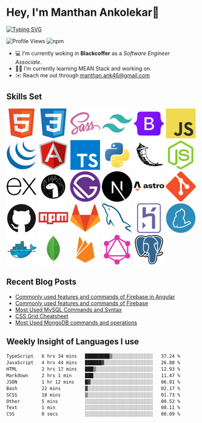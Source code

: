 # Hey, I'm Manthan Ankolekar👋

[![Typing SVG](https://readme-typing-svg.demolab.com?font=Fira+Code&pause=1000&width=435&lines=Front+End+Developer;Learn%2C+Build%2C+Repeat)](https://git.io/typing-svg)

![Profile Views](https://komarev.com/ghpvc/?username=manthanank&color=brightgreen)
![npm](https://img.shields.io/npm/dt/manthanank)
<!-- ![npm](https://img.shields.io/npm/dw/manthanank)
![npm](https://img.shields.io/npm/dm/manthanank)
![npm](https://img.shields.io/npm/dy/manthanank) -->

- 💻 I’m currently woking in **Blackcoffer** as a *Software Engineer Associate*.
- 🧑‍💻 I’m currently learning MEAN Stack and working on.
- ✉️ Reach me out through [manthan.ank46@gmail.com](mailto:manthan.ank46@gmail.com)

## Skills Set

![HTML5](/assets/svg/html.svg)
![CSS3](/assets/svg/css.svg)
![SASS](/assets/svg/sass.svg)
![TailwindCSS](/assets/svg/tailwindcss.svg)
![Bootstrap](/assets/svg/bootstrap.svg)
![JavaScript](/assets/svg/javascript.svg)
![jQuery](/assets/svg/jquery.svg)
![Angular](/assets/svg/angular.svg)
![Typescript](/assets/svg/typescript.svg)
![Python](/assets/svg/python.svg)
![Flask](/assets/svg/flask.svg)
![Node.js](/assets/svg/nodejs.svg)
![Express](/assets/svg/express.svg)
![Deno](/assets/svg/deno.svg)
![Gatsby](/assets/svg/gatsby.svg)
![NextJs](/assets/svg/nextjs.svg)
![Astro](/assets/svg/astro.svg)
![Git](/assets/svg/git.svg)
![GitHub](/assets/svg/github.svg)
![Npm](/assets/svg/npm.svg)
![GitLab](/assets/svg/gitlab.svg)
![MySQL](/assets/svg/mysql.svg)
![Heroku](/assets/svg/heroku.svg)
![Yarn](/assets/svg/yarn.svg)
![Docker](/assets/svg/docker.svg)
![MongoDB](/assets/svg//mongodb.svg)
![Firebase](/assets/svg/firebase.svg)
![GraphQL](/assets/svg/graphql.svg)
![Postgresql](/assets/svg/postgresql.svg)

## Recent Blog Posts

<!-- BLOG-POST-LIST:START -->
- [Commonly used features and commands of Firebase in Angular](https://manthanank.hashnode.dev/commonly-used-features-and-commands-of-firebase-in-angular)
- [Commonly used features and commands of Firebase](https://manthanank.hashnode.dev/commonly-used-features-and-commands-of-firebase)
- [Most Used MySQL Commands and Syntax](https://manthanank.hashnode.dev/most-used-mysql-commands-and-syntax)
- [CSS Grid Cheatsheet](https://dev.to/manthanank/css-grid-cheatsheet-53la)
- [Most Used MongoDB commands and operations](https://manthanank.hashnode.dev/most-used-mongodb-commands-and-operations)
<!-- BLOG-POST-LIST:END -->

## Weekly Insight of Languages I use

<!--START_SECTION:waka-->

```txt
TypeScript   6 hrs 34 mins   █████████▒░░░░░░░░░░░░░░░   37.24 %
JavaScript   4 hrs 44 mins   ██████▓░░░░░░░░░░░░░░░░░░   26.88 %
HTML         2 hrs 17 mins   ███▒░░░░░░░░░░░░░░░░░░░░░   12.93 %
Markdown     2 hrs 1 min     ███░░░░░░░░░░░░░░░░░░░░░░   11.47 %
JSON         1 hr 12 mins    █▓░░░░░░░░░░░░░░░░░░░░░░░   06.81 %
Bash         22 mins         ▓░░░░░░░░░░░░░░░░░░░░░░░░   02.17 %
SCSS         18 mins         ▒░░░░░░░░░░░░░░░░░░░░░░░░   01.73 %
Other        5 mins          ░░░░░░░░░░░░░░░░░░░░░░░░░   00.52 %
Text         1 min           ░░░░░░░░░░░░░░░░░░░░░░░░░   00.11 %
CSS          0 secs          ░░░░░░░░░░░░░░░░░░░░░░░░░   00.09 %
```

<!--END_SECTION:waka-->
